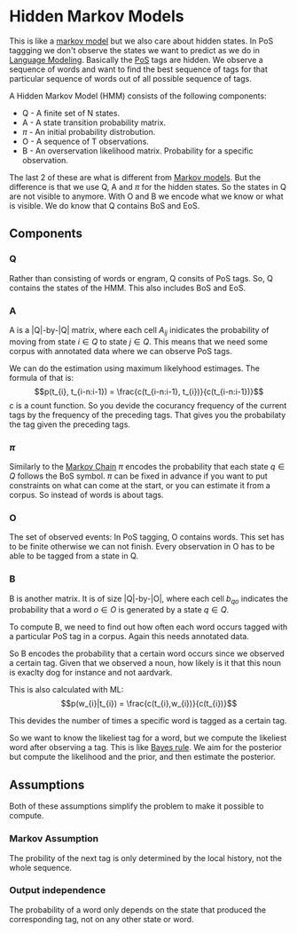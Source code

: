 # Hidden Markov Models 
This is like a [markov model](Markov%20models.md) but we also care about hidden states. In PoS taggging we don't observe the states we want to predict as we do in [Language Modeling](Language%20Modeling.md). Basically the [PoS](../Languages/Parts%20of%20Speech.md) tags are hidden. We observe a sequence of words and want to find the best sequence of tags for that particular sequence of words out of all possible sequence of tags.

A Hidden Markov Model (HMM) consists of the following components:
- Q - A finite set of N states.
- A - A state transition probability matrix.
- $\pi$ - An initial probability distrobution.
- O - A sequence of T observations.
- B - An overservation likelihood matrix. Probability for a specific observation. 

The last 2 of these are what is different from [Markov models](Markov%20models.md). But the difference is that we use Q, A and $\pi$ for the hidden states. So the states in Q are not visible to anymore. With O and B we encode what we know or what is visible. We do know that Q contains BoS and EoS.

## Components

### Q
Rather than consisting of words or engram, Q consits of PoS tags. So, Q contains the states of the HMM. This also includes BoS and EoS. 

### A

A is a |Q|-by-|Q| matrix, where each cell $A_{ij}$ inidicates the probability of moving from state $i \in Q$ to state $j \in Q$. This means that we need some corpus with annotated data where we can observe PoS tags.

We can do the estimation using maximum likelyhood estimages. The formula of that is: $$p(t_{i}, t_{i-n:i-1}) = \frac{c(t_{i-n:i-1}, t_{i})}{c(t_{i-n:i-1})}$$
c is a count function. So you devide the cocurancy frequency of the current tags by the frequency of the preceding tags. That gives you the probabilaty the tag given the preceding tags. 

### $\pi$
Similarly to the [Markov Chain](Markov%20models.md) $\pi$ encodes the probability that each state $q\in Q$ follows the BoS symbol. $\pi$ can be fixed in advance if you want to put constraints on what can come at the start, or you can estimate it from a corpus. So instead of words is about tags. 

### O 
The set of observed events: In PoS tagging, O contains words. This set has to be finite otherwise we can not finish. Every observation in O has to be able to be tagged from a state in Q. 

### B

B is another matrix. It is of size |Q|-by-|O|, where each cell $b_{qo}$ indicates the probability that a word $o \in O$ is generated by a state $q \in Q$. 

To compute B, we need to find out how often each word occurs tagged with a particular PoS tag in a corpus. Again this needs annotated data.

So B encodes the probability that a certain word occurs since we observed a certain tag. Given that we observed a noun, how likely is it that this noun is exaclty dog for instance and not aardvark. 

This is also calculated with ML: $$p(w_{i}|t_{i}) = \frac{c(t_{i},w_{i})}{c(t_{i})}$$

This devides the number of times a specific word is tagged as a certain tag. 

So we want to know the likeliest tag for a word, but we compute the likeliest word after observing a tag. This is like [Bayes rule](../Classification/Native%20baiyes/Bayes%20rule.md). We aim for the posterior but compute the likelihood and the prior, and then estimate the posterior. 


## Assumptions 
Both of these assumptions simplify the problem to make it possible to compute. 

### Markov Assumption
The probility of the next tag is only determined by the local history, not the whole sequence.

### Output independence 
The probability of a word only depends on the state that produced the corresponding tag, not on any other state or word. 
